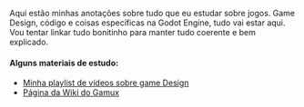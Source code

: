 Aqui estão minhas anotações sobre tudo que eu estudar sobre jogos. Game Design, código e coisas específicas na Godot Engine, tudo vai estar aqui. Vou tentar linkar tudo bonitinho para manter tudo coerente e bem explicado.

#### Alguns materiais de estudo:
- [Minha playlist de vídeos sobre game Design](https://www.youtube.com/playlist?list=PLE__TdPRuaOMtySqqeBH0namjiFu1Di3_)
- [Página da Wiki do Gamux](https://github.com/GamuxUnicamp/Gamux-Wiki)
